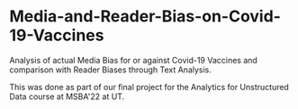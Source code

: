# Media-and-Reader-Bias-on-Covid-19-Vaccines
Analysis of actual Media Bias for or against Covid-19 Vaccines and comparison with Reader Biases through Text Analysis.

This was done as part of our final project for the Analytics for Unstructured Data course at MSBA'22 at UT. 
